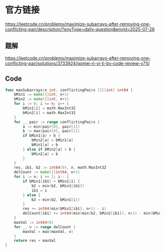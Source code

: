 # 官方链接
https://leetcode.cn/problems/maximize-subarrays-after-removing-one-conflicting-pair/description/?envType=daily-question&envId=2025-07-26

## 题解
https://leetcode.cn/problems/maximize-subarrays-after-removing-one-conflicting-pair/solutions/3733924/gomei-ri-yi-ti-by-code-review-v71j/

## Code
```go
func maxSubarrays(n int, conflictingPairs [][]int) int64 {
    bMin1 := make([]int, n+1)
    bMin2 := make([]int, n+1)
    for i := 0; i <= n; i++ {
        bMin1[i] = math.MaxInt32
        bMin2[i] = math.MaxInt32
    }
    for _, pair := range conflictingPairs {
        a := min(pair[0], pair[1])
        b := max(pair[0], pair[1])
        if bMin1[a] > b {
            bMin2[a] = bMin1[a]
            bMin1[a] = b
        } else if bMin2[a] > b {
            bMin2[a] = b
        }
    }
    res, ib1, b2 := int64(0), n, math.MaxInt32
    delCount := make([]int64, n+1)
    for i := n; i >= 1; i-- {
        if bMin1[ib1] > bMin1[i] {
            b2 = min(b2, bMin1[ib1])
            ib1 = i
        } else {
            b2 = min(b2, bMin1[i])
        }
        res += int64(min(bMin1[ib1], n+1) - i)
        delCount[ib1] += int64(min(min(b2, bMin2[ib1]), n+1) - min(bMin1[ib1], n+1))
    }
    maxVal := int64(0)
    for _, v := range delCount {
        maxVal = max(maxVal, v)
    }
    return res + maxVal
}
```